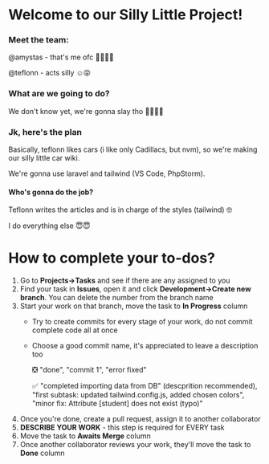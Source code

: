 # Welcome to our Silly Little Project!
### Meet the team:

@amystas - that's me ofc 💅🏻✨✨

@teflonn - acts silly ☺️😝

### What are we going to do?

We don't know yet, we're gonna slay tho 💅🏻💅🏻

### Jk, here's the plan

Basically, teflonn likes cars (i like only Cadillacs, but nvm), so we're making our silly little car wiki. 

We're gonna use laravel and tailwind (VS Code, PhpStorm). 

#### Who's gonna do the job?
Teflonn writes the articles and is in charge of the styles (tailwind) 🤓

I do everything else 😇😇

# How to complete your to-dos?
1. Go to **Projects->Tasks** and see if there are any assigned to you
2. Find your task in **Issues**, open it and click **Development->Create new branch**. You can delete the number from the branch name
3. Start your work on that branch, move the task to **In Progress** column
    * Try to create commits for every stage of your work, do not commit complete code all at once
    * Choose a good commit name, it's appreciated to leave a description too
      
      ❎ "done", "commit 1", "error fixed"
      
      ✅ "completed importing data from DB" (descprition recommended), "first subtask: updated tailwind.config.js, added chosen colors", "minor fix: Attribute [student] does not exist (typo)"
5. Once you're done, create a pull request, assign it to another collaborator
6. **DESCRIBE YOUR WORK** - this step is required for EVERY task
7. Move the task to **Awaits Merge** column
8. Once another collaborator reviews your work, they'll move the task to **Done** column 



